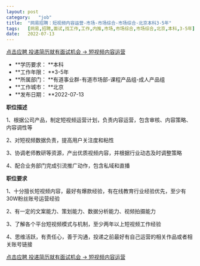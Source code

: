 ```yaml
---
layout:	post
category:	"job"
title:	"网易招聘：短视频内容运营-市场-市场综合-市场综合-北京本科3-5年"
tags:	[网易,招聘,面试,找工作,工作,内推,市场,市场综合,市场综合,北京,本科,3-5年]
date:	2022-07-13
---
```


[点击应聘 投递简历就有面试机会 ->  短视频内容运营](http://mobile.bole.netease.com/bole/boleDetail?id=39689&employeeId=346f03c3cda5f04c&key=all)



- **学历要求： **本科
- **工作年限： **3-5年
- **所属部门： **有道事业群-有道市场部-课程产品组-成人产品组
- **工作城市： **北京
- **发布日期： **2022-07-13



**职位描述**

1、根据公司产品，制定短视频运营计划，负责内容运营，包含审核、内容策略、内容调性等  

2、对短视频数据负责，提高用户关注度和粘性 

3、协调老师教研等资源，产出优质视频内容，并根据行业动态及时调整策略  

4、配合业务部门完成引流推广动作，包含私域和直播  



**职位要求**

1、十分擅长短视频内容，最好有爆款经验，有在线教育行业经验优先，至少有30W粉丝账号运营经验  

2、有一定的文案能力、策划能力、数据分析能力、视频拍摄能力

3、了解各个平台短视频模式与机制，至少两年以上短视频工作经验 

4、思维活跃，有责任心，善于沟通，投递之前最好有自己运营的相关作品或者相关账号链接



[点击应聘 投递简历就有面试机会 ->  短视频内容运营](http://mobile.bole.netease.com/bole/boleDetail?id=39689&employeeId=346f03c3cda5f04c&key=all)